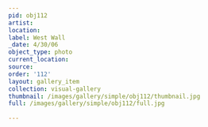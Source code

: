 ```yaml
---
pid: obj112
artist: 
location: 
label: West Wall
_date: 4/30/06
object_type: photo
current_location: 
source: 
order: '112'
layout: gallery_item
collection: visual-gallery
thumbnail: /images/gallery/simple/obj112/thumbnail.jpg
full: /images/gallery/simple/obj112/full.jpg
 
---
```

